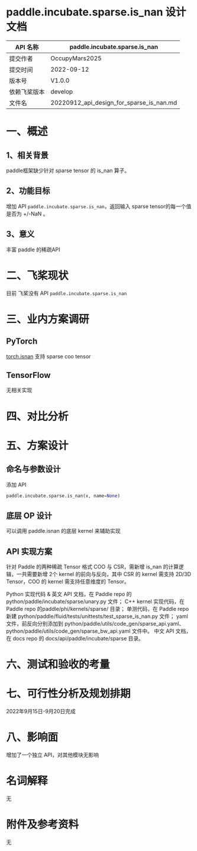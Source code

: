 # paddle.incubate.sparse.is_nan 设计文档

| API 名称     | paddle.incubate.sparse.is_nan        |
| ------------ | ---------------------------------- |
| 提交作者     | OccupyMars2025       |
| 提交时间     | 2022-09-12                         |
| 版本号       | V1.0.0                             |
| 依赖飞桨版本 | develop                            |
| 文件名       | 20220912_api_design_for_sparse_is_nan.md     |

# 一、概述

## 1、相关背景

paddle框架缺少针对 sparse tensor 的 is_nan 算子。

## 2、功能目标

增加 API `paddle.incubate.sparse.is_nan`，返回输入 sparse tensor的每一个值是否为 +/-NaN 。

## 3、意义

丰富 paddle 的稀疏API

# 二、飞桨现状

目前 飞桨没有 API `paddle.incubate.sparse.is_nan`

# 三、业内方案调研

## PyTorch

[torch.isnan](https://pytorch.org/docs/stable/generated/torch.isnan.html#torch.isnan) 支持 sparse coo tensor


## TensorFlow
无相关实现


# 四、对比分析


# 五、方案设计

## 命名与参数设计

添加 API

```python
paddle.incubate.sparse.is_nan(x, name=None)
```

## 底层 OP 设计

可以调用 paddle.isnan 的底层 kernel 来辅助实现

## API 实现方案

针对 Paddle 的两种稀疏 Tensor 格式 COO 与 CSR，需新增 is_nan 的计算逻辑，一共需要新增 2个 kernel 的前向与反向，其中 CSR 的 kernel 需支持 2D/3D Tensor，COO 的 kernel 需支持任意维度的 Tensor。

Python 实现代码 & 英文 API 文档，在 Paddle repo 的 python/paddle/incubate/sparse/unary.py 文件；
C++ kernel 实现代码，在Paddle repo 的paddle/phi/kernels/sparse/ 目录；
单测代码，在 Paddle repo 新建 python/paddle/fluid/tests/unittests/test_sparse_is_nan.py 文件；
yaml 文件，前反向分别添加到 python/paddle/utils/code_gen/sparse_api.yaml、python/paddle/utils/code_gen/sparse_bw_api.yaml 文件中。
中文 API 文档，在 docs repo 的 docs/api/paddle/incubate/sparse 目录。


# 六、测试和验收的考量



# 七、可行性分析及规划排期

2022年9月15日-9月20日完成

# 八、影响面

增加了一个独立 API，对其他模块无影响

# 名词解释

无

# 附件及参考资料

无